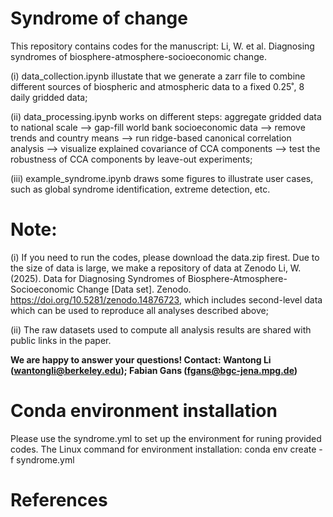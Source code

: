 # Syndrome of change
 This repository contains codes for the manuscript: 
 Li, W. et al. Diagnosing syndromes of biosphere-atmosphere-socioeconomic change.

 (i) data_collection.ipynb illustate that we generate a zarr file to combine different sources of biospheric and atmospheric data to a fixed 0.25˚, 8 daily gridded data;
 
 (ii) data_processing.ipynb works on different steps: aggregate gridded data to national scale --> gap-fill world bank socioeconomic data --> remove trends and country means --> run ridge-based canonical correlation analysis --> visualize explained covariance of CCA components --> test the robustness of CCA components by leave-out experiments;
 
 (iii) example_syndrome.ipynb draws some figures to illustrate user cases, such as global syndrome identification, extreme detection, etc.

# Note:
 (i) If you need to run the codes, please download the data.zip firest. Due to the size of data is large, we make a repository of data at Zenodo Li, W. (2025). Data for Diagnosing Syndromes of Biosphere-Atmosphere-Socioeconomic Change [Data set]. Zenodo. https://doi.org/10.5281/zenodo.14876723, which includes second-level data which can be used to reproduce all analyses described above;
 
 (ii) The raw datasets used to compute all analysis results are shared with public links in the paper.

**We are happy to answer your questions! Contact: Wantong Li (wantongli@berkeley.edu); Fabian Gans (fgans@bgc-jena.mpg.de)**

# Conda environment installation
Please use the syndrome.yml to set up the environment for runing provided codes.
The Linux command for environment installation: conda env create -f syndrome.yml

# References
